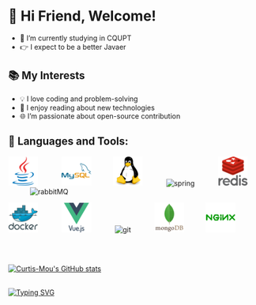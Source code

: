 # 👋 Hi Friend, Welcome!

- 🏫 I’m currently studying in CQUPT <br>
- :point_right: I expect to be a better Javaer

## 📚 My Interests
- 💡 I love coding and problem-solving
- 📖 I enjoy reading about new technologies
- 🌐 I’m passionate about open-source contribution

</p>
<h2 align="left">🚀 Languages and Tools:</h2>
<p align="left"> 
<img src="https://raw.githubusercontent.com/devicons/devicon/master/icons/java/java-original.svg" alt="java" width="60" height="60"/> <img width="40" />
<img src="https://raw.githubusercontent.com/devicons/devicon/master/icons/mysql/mysql-original-wordmark.svg" alt="mysql" width="60" height="60"/><img width="40" />
<img src="https://raw.githubusercontent.com/devicons/devicon/master/icons/linux/linux-original.svg" alt="linux" width="60" height="60"/> <img width="40" />
<img src="https://www.vectorlogo.zone/logos/springio/springio-icon.svg" alt="spring" width="60" height="60"/> <img width="40" />
<img src="https://raw.githubusercontent.com/devicons/devicon/master/icons/redis/redis-original-wordmark.svg" alt="redis" width="60" height="60"/> <img width="40" />
<img src="https://www.vectorlogo.zone/logos/rabbitmq/rabbitmq-icon.svg" alt="rabbitMQ" width="60" height="60"/> <img width="40" />

<img src="https://raw.githubusercontent.com/devicons/devicon/master/icons/docker/docker-original-wordmark.svg" alt="docker" width="60" height="60"/>  <img width="40" />
<img src="https://raw.githubusercontent.com/devicons/devicon/master/icons/vuejs/vuejs-original-wordmark.svg" alt="vuejs" width="60" height="60"/> <img width="40" />
<img src="https://www.vectorlogo.zone/logos/git-scm/git-scm-icon.svg" alt="git" width="60" height="60"/> <img width="40" />
<img src="https://raw.githubusercontent.com/devicons/devicon/master/icons/mongodb/mongodb-original-wordmark.svg" alt="mongodb" width="60" height="60"/><img width="40" />
<img src="https://raw.githubusercontent.com/devicons/devicon/master/icons/nginx/nginx-original.svg" alt="nginx" width="60" height="60"/> <img width="40" />
</p>

<br>

[![Curtis-Mou's GitHub stats](https://github-readme-stats.vercel.app/api?username=Curtis-Mou&hide_title=false&hide_border=true&show_icons=true&include_all_commits=true&line_height=20&bg_color=0,EC6C6C,FFD479,FFFC79,73FA79&theme=graywhite&locale=en)](https://github.com/anuraghazra/github-readme-stats)

<br>
<a href="https://git.io/typing-svg"><img src="https://readme-typing-svg.demolab.com?font=Fira+Code&size=30&pause=1000&color=F7C724&random=false&width=435&lines=%E7%A5%9D%E4%BD%A0%E5%A4%A9%E5%A4%A9%E5%BC%80%E5%BF%83%EF%BC%8CCodingMore%EF%BC%81" alt="Typing SVG" /></a>
<br>
